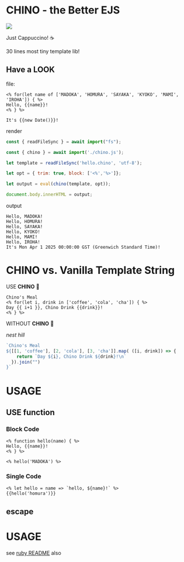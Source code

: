 # CHINO - the Better EJS

<img src="https://media3.giphy.com/media/qTeLrzpDZBY2c/giphy.gif"/>

Just Cappuccino! ☕

30 lines most tiny template lib!

## Have a LOOK

file:

```erb
<% for(let name of ['MADOKA', 'HOMURA', 'SAYAKA', 'KYOKO', 'MAMI', 'IROHA']) { %>
Hello, {{name}}!
<% } %>

It's {{new Date()}}!
```
render

```js
const { readFileSync } = await import("fs");

const { chino } = await import('./chino.js');

let template = readFileSync('hello.chino', 'utf-8');

let opt = { trim: true, block: ['<%','%>']};

let output = eval(chino(template, opt));

document.body.innerHTML = output;
```

output

```text
Hello, MADOKA!
Hello, HOMURA!
Hello, SAYAKA!
Hello, KYOKO!
Hello, MAMI!
Hello, IROHA!
It's Mon Apr 1 2025 00:00:00 GST (Greenwich Standard Time)!
```

# CHINO vs. Vanilla Template String

USE __CHINO__ 🍵

```erb
Chino's Meal
<% for(let i, drink in ['coffee', 'cola', 'cha']) { %>
Day {{ i+1 }}, Chino Drink {{drink}}!
<% } %>
```

WITHOUT __CHINO__ 🍼

_nest hill_

```js
`Chino's Meal
${[[1, 'coffee'], [2, 'cola'], [3, 'cha']].map( ([i, drink]) => {
    return `Day ${i}, Chino Drink ${drink}!\n`
  }).join("")
}`
```

# USAGE

## USE function

### Block Code

```erb
<% function hello(name) { %>
Hello, {{name}}!
<% } %>

<% hello('MADOKA') %>
```
### Single Code

```erb
<% let hello = name => `hello, ${name}!` %>
{{hello('homura')}}
```

## escape

# USAGE

see <a href="README.md">ruby README</a> also
